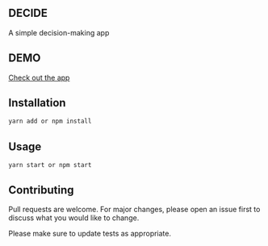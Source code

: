 ## DECIDE

A simple decision-making app

## DEMO

[Check out the app](https://github.com/devyuji/decide/releases/)

## Installation

```bash
yarn add or npm install
```

## Usage

```react
yarn start or npm start
```

## Contributing

Pull requests are welcome. For major changes, please open an issue first to discuss what you would like to change.

Please make sure to update tests as appropriate.
